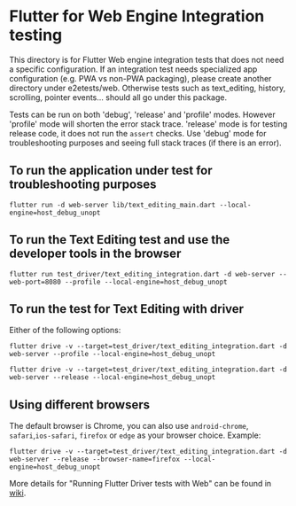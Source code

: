 # Flutter for Web Engine Integration testing

This directory is for Flutter Web engine integration tests that does not need a specific configuration. If an integration test needs specialized app configuration (e.g. PWA vs non-PWA packaging), please create another directory under e2etests/web. Otherwise tests such as text_editing, history, scrolling, pointer events... should all go under this package.

Tests can be run on both 'debug', 'release' and 'profile' modes. However 'profile' mode will shorten the error stack trace. 'release' mode is for testing release code, it does not run the `assert` checks. Use 'debug' mode for troubleshooting purposes and seeing full stack traces (if there is an error).

## To run the application under test for troubleshooting purposes

```
flutter run -d web-server lib/text_editing_main.dart --local-engine=host_debug_unopt
```

## To run the Text Editing test and use the developer tools in the browser

```
flutter run test_driver/text_editing_integration.dart -d web-server --web-port=8080 --profile --local-engine=host_debug_unopt
```

## To run the test for Text Editing with driver

Either of the following options:

```
flutter drive -v --target=test_driver/text_editing_integration.dart -d web-server --profile --local-engine=host_debug_unopt
```

```
flutter drive -v --target=test_driver/text_editing_integration.dart -d web-server --release --local-engine=host_debug_unopt
```

## Using different browsers

The default browser is Chrome, you can also use `android-chrome`, `safari`,`ios-safari`, `firefox` or `edge` as your browser choice. Example:

```
flutter drive -v --target=test_driver/text_editing_integration.dart -d web-server --release --browser-name=firefox --local-engine=host_debug_unopt
```

More details for "Running Flutter Driver tests with Web" can be found in [wiki](https://github.com/flutter/flutter/wiki/Running-Flutter-Driver-tests-with-Web).
